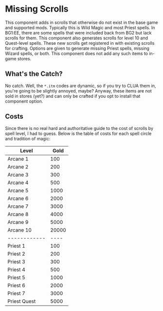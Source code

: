 # Missing Scrolls
This component adds in scrolls that otherwise do not exist in the base game and supported mods. Typically this is Wild Magic and most Priest spells.
In BG1:EE, there are some spells that were included back from BG2 but lack scrolls for them. This component also generates scrolls for level 10 and
Quest-level spells. These new scrolls get registered in with existing scrolls for crafting. Options are given to generate missing Priest spells,
missing Wizard spells, or both. This component does not add any such items to in-game stores.



## What's the Catch?
No catch. Well, the `*.itm` codes are dynamic, so if you try to CLUA them in, you're going to be slightly annoyed, maybe?
Anyway, these items are not sold in stores (yet?) and can only be crafted if you opt to install that component option.



## Costs
Since there is no real hard and authoritative guide to the cost of scrolls by spell level, I had to guess. Below is the table of costs for each spell
circle and tradition of magic:

| Level        |  Gold |
| ------------ |  ---- |
| Arcane  1    |   100 |
| Arcane  2    |   200 |
| Arcane  3    |   300 |
| Arcane  4    |   500 |
| Arcane  5    |  1000 |
| Arcane  6    |  2000 |
| Arcane  7    |  3000 |
| Arcane  8    |  4000 |
| Arcane  9    |  5000 |
| Arcane 10    | 20000 |
| ------------ |  ---- |
| Priest 1     |   100 |
| Priest 2     |   200 |
| Priest 3     |   300 |
| Priest 4     |   500 |
| Priest 5     |  1000 |
| Priest 6     |  2000 |
| Priest 7     |  3000 |
| Priest Quest |  5000 |

